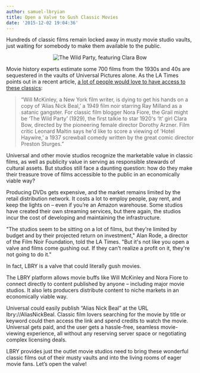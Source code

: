 ```yaml
---
author: samuel-lbryian
title: Open a Valve to Gush Classic Movies
date: '2015-12-02 19:04:36'
---
```


Hundreds of classic films remain locked away in musty movie studio vaults, just waiting for somebody to make them available to the public.

<p style="text-align: center;"><img src="https://spee.ch/@move:b/Au1b610.jpg" alt="The Wild Party, featuring Clara Bow"></p>

Movie history experts estimate some 700 films from the 1930s and 40s are sequestered in the vaults of Universal Pictures alone. As the LA Times points out in a recent article, [a lot of people would love to have access to these classics](https://www.latimes.com/business/hiltzik/la-fi-hiltzik-20151025-column.html):

>“Will McKinley, a New York film writer, is dying to get his hands on a copy of ‘Alias Nick Beal,’ a 1949 film noir starring Ray Milland as a satanic gangster. For classic film blogger Nora Fiore, the Grail might be ‘The Wild Party’ (1929), the first talkie to star 1920's ‘It’ girl Clara Bow, directed by the pioneering female director Dorothy Arzner. Film critic Leonard Maltin says he'd like to score a viewing of ‘Hotel Haywire,’ a 1937 screwball comedy written by the great comic director Preston Sturges.”

Universal and other movie studios recognize the marketable value in classic films, as well as publicity value in serving as responsible stewards of cultural assets. But studios still face a daunting question: how do they make their treasure trove of films accessible to the public in an economically viable way?

Producing DVDs gets expensive, and the market remains limited by the retail distribution network. It costs a lot to employ people, pay rent, and keep the lights on – even if you’re an Amazon warehouse. Some studios have created their own streaming services, but there again, the studios incur the cost of developing and maintaining the infrastructure.

"The studios seem to be sitting on a lot of films, but they're limited by budget and by their projected return on investment," Alan Rode, a director of the Film Noir Foundation, told the LA Times. "But it's not like you open a valve and films come gushing out. If they can't realize a profit on it, they're not going to do it."

In fact, LBRY is a valve that could literally gush movies.

The LBRY platform allows movie buffs like Will McKinley and Nora Fiore to connect directly to content published by anyone – including major movie studios. It also lets producers distribute content to niche markets in an economically viable way.

Universal could easily publish “Alias Nick Beal” at the URL lbry://AliasNickBeal. Classic film lovers searching for the movie by title or keyword could then access the link and spend credits to watch the movie. Universal gets paid, and the user gets a hassle-free, seamless movie-viewing experience, all without any reserving server space or negotiating complex licensing deals.

LBRY provides just the outlet movie studios need to bring these wonderful classic films out of their musty vaults and into the living rooms of eager movie fans. Let’s open the valve!
